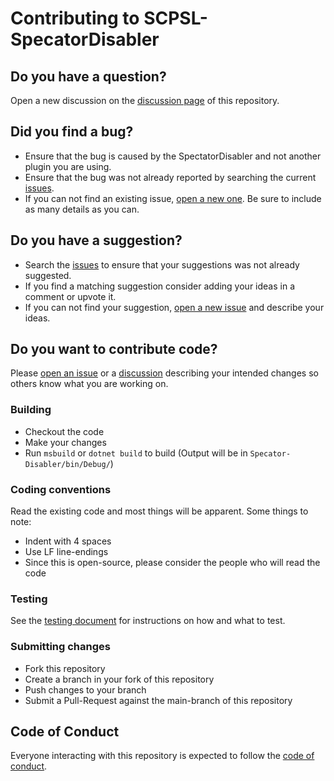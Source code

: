 # Contributing to SCPSL-SpecatorDisabler

## Do you have a question?

Open a new discussion on the [discussion page](https://github.com/zochris/SCPSL-SpectatorDisabler/discussions) of this repository.

## Did you find a bug?

- Ensure that the bug is caused by the SpectatorDisabler and not another plugin you are using.
- Ensure that the bug was not already reported by searching the current [issues](https://github.com/zochris/SCPSL-SpectatorDisabler/issues).
- If you can not find an existing issue, [open a new one](https://github.com/zochris/SCPSL-SpectatorDisabler/issues/new). Be sure to include as many details as you can.

## Do you have a suggestion?

- Search the [issues](https://github.com/zochris/SCPSL-SpectatorDisabler/issues) to ensure that your suggestions was not already suggested.
- If you find a matching suggestion consider adding your ideas in a comment or upvote it.
- If you can not find your suggestion, [open a new issue](https://github.com/zochris/SCPSL-SpectatorDisabler/issues/new) and describe your ideas.

## Do you want to contribute code?

Please [open an issue](https://github.com/zochris/SCPSL-SpectatorDisabler/issues/new) or a [discussion](https://github.com/zochris/SCPSL-SpectatorDisabler/discussions) describing your intended changes so others know what you are working on.

### Building

- Checkout the code
- Make your changes
- Run `msbuild` or `dotnet build` to build (Output will be in `Specator-Disabler/bin/Debug/`)

### Coding conventions

Read the existing code and most things will be apparent. Some things to note:

- Indent with 4 spaces
- Use LF line-endings
- Since this is open-source, please consider the people who will read the code

### Testing

See the [testing document](Testing.md) for instructions on how and what to test.

### Submitting changes

- Fork this repository
- Create a branch in your fork of this repository
- Push changes to your branch
- Submit a Pull-Request against the main-branch of this repository

## Code of Conduct

Everyone interacting with this repository is expected to follow the [code of conduct](../CODE_OF_CONDUCT.md).
